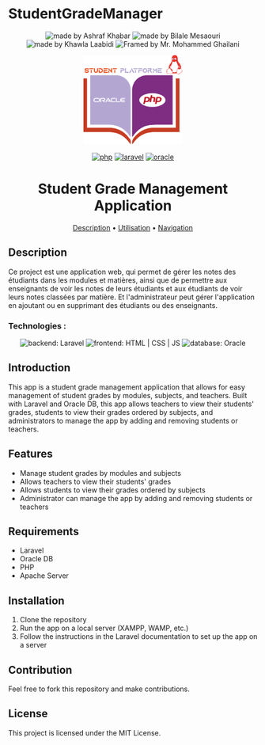# StudentGradeManager
<p align="center">
<img src="https://img.shields.io/badge/Made%20by-Ashraf%20Khabar-blue" alt="made by Ashraf Khabar"> <img src="https://img.shields.io/badge/Made%20by-Bilale%20Mesaouri-blue" alt="made by Bilale Mesaouri"> <img src="https://img.shields.io/badge/Made%20by-Khawla%20Laabidi-blue" alt="made by Khawla Laabidi"> <img src="https://img.shields.io/badge/Framed%20by-Mr.%20Mohammed%20Ghailani-blue" alt="Framed by Mr. Mohammed Ghailani">
</p>

<p align="center">
  <img src="public/assets/img/monLogo.png" width="200">
</p>

<p align="center">
  <a href="https://nodejs.org/en/"> <img src="https://www.pngmart.com/files/7/PHP-PNG-File.png" alt="php" height="70"></a>
  <a href="https://expressjs.com"> <img src="https://upload.wikimedia.org/wikipedia/commons/thumb/9/9a/Laravel.svg/985px-Laravel.svg.png" alt="laravel" height="70"></a>
  <a href="https://expressjs.com"> <img src="https://download.logo.wine/logo/Oracle_Corporation/Oracle_Corporation-Logo.wine.png" alt="oracle" height="70"></a>
 </p>

<h1 align="center">Student Grade Management Application</h1>

<p align="center">
<a href="#description">Description</a> • <a href="#utilisation">Utilisation</a> • <a href="#navigation">Navigation</a>
</p>

## Description

Ce project est une application web, qui permet de gérer les notes des étudiants dans les modules et matières, ainsi que de permettre aux enseignants de voir les notes de leurs étudiants et aux étudiants de voir leurs notes classées par matière. Et l'administrateur peut gérer l'application en ajoutant ou en supprimant des étudiants ou des enseignants.

### Technologies :

<p align="center">
<img src="https://img.shields.io/badge/backend-Laravel-green" alt="backend: Laravel"> <img src="https://img.shields.io/badge/frontend-HTML%20%7C%20CSS%20%7C%20JS-yellow" alt="frontend: HTML | CSS | JS"> <img src="https://img.shields.io/badge/database-Oracle-orange" alt="database: Oracle">
</p>

## Introduction

This app is a student grade management application that allows for easy management of student grades by modules, subjects, and teachers. Built with Laravel and Oracle DB, this app allows teachers to view their students' grades, students to view their grades ordered by subjects, and administrators to manage the app by adding and removing students or teachers.

## Features
- Manage student grades by modules and subjects
- Allows teachers to view their students' grades
- Allows students to view their grades ordered by subjects
- Administrator can manage the app by adding and removing students or teachers

## Requirements
- Laravel
- Oracle DB
- PHP
- Apache Server

## Installation
1. Clone the repository
2. Run the app on a local server (XAMPP, WAMP, etc.)
3. Follow the instructions in the Laravel documentation to set up the app on a server

Contribution
------------

Feel free to fork this repository and make contributions.

License
-------

This project is licensed under the MIT License.

